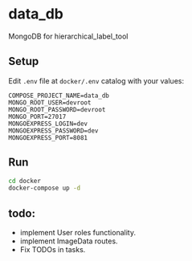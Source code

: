 # data_db

MongoDB for hierarchical_label_tool

## Setup

Edit `.env` file at `docker/.env` catalog with your values:

```
COMPOSE_PROJECT_NAME=data_db
MONGO_ROOT_USER=devroot
MONGO_ROOT_PASSWORD=devroot
MONGO_PORT=27017
MONGOEXPRESS_LOGIN=dev
MONGOEXPRESS_PASSWORD=dev
MONGOEXPRESS_PORT=8081
```

## Run

```bash
cd docker
docker-compose up -d
```

## todo:

- implement User roles functionality.
- implement ImageData routes.
- Fix TODOs in tasks.  
